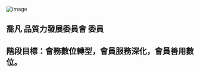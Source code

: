 ![image](https://user-images.githubusercontent.com/104967991/167973388-9a889cb5-06ce-42cb-9f52-7fddbf5185d1.png)
## 喬凡  品質力發展委員會 委員
## 階段目標：會務數位轉型，會員服務深化，會員善用數位。

